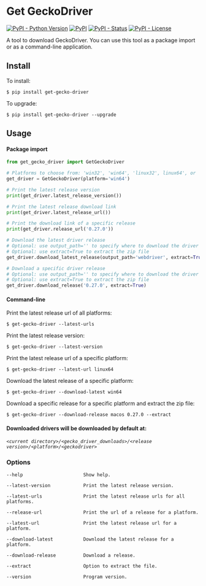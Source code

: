 Get GeckoDriver
=================
[![PyPI - Python Version](https://img.shields.io/pypi/pyversions/get-gecko-driver?color=blue)](https://pypi.python.org/pypi/get-gecko-driver)
[![PyPI](https://img.shields.io/pypi/v/get-gecko-driver?color=blue)](https://pypi.python.org/pypi/get-gecko-driver)
[![PyPI - Status](https://img.shields.io/pypi/status/get-gecko-driver)](https://pypi.python.org/pypi/get-gecko-driver)
[![PyPI - License](https://img.shields.io/pypi/l/get-gecko-driver)](https://pypi.python.org/pypi/get-gecko-driver)

A tool to download GeckoDriver. You can use this tool as a package import or as a command-line application.

## Install

To install:

```console
$ pip install get-gecko-driver
```

To upgrade:

```console
$ pip install get-gecko-driver --upgrade
```

## Usage

#### Package import

```Python
from get_gecko_driver import GetGeckoDriver

# Platforms to choose from: 'win32', 'win64', 'linux32', linux64', or 'macos'
get_driver = GetGeckoDriver(platform='win64')

# Print the latest release version
print(get_driver.latest_release_version())

# Print the latest release download link
print(get_driver.latest_release_url())

# Print the download link of a specific release
print(get_driver.release_url('0.27.0'))

# Download the latest driver release
# Optional: use output_path='' to specify where to download the driver
# Optional: use extract=True to extract the zip file
get_driver.download_latest_release(output_path='webdriver', extract=True)

# Download a specific driver release
# Optional: use output_path='' to specify where to download the driver
# Optional: use extract=True to extract the zip file
get_driver.download_release('0.27.0', extract=True)
```

#### Command-line

Print the latest release url of all platforms:

```console
$ get-gecko-driver --latest-urls
```

Print the latest release version:

```console
$ get-gecko-driver --latest-version
```

Print the latest release url of a specific platform:

```console
$ get-gecko-driver --latest-url linux64
```

Download the latest release of a specific platform:

```console
$ get-gecko-driver --download-latest win64
```

Download a specific release for a specific platform and extract the zip file:

```console
$ get-gecko-driver --download-release macos 0.27.0 --extract
```

#### Downloaded drivers will be downloaded by default at:

*`<current directory>/<gecko_driver_downloads>/<release version>/<platform>/<geckodriver>`*

### Options

```
--help                      Show help.

--latest-version            Print the latest release version.

--latest-urls               Print the latest release urls for all platforms.

--release-url               Print the url of a release for a platform.

--latest-url                Print the latest release url for a platform.

--download-latest           Download the latest release for a platform.

--download-release          Download a release.

--extract                   Option to extract the file.

--version                   Program version.
```
